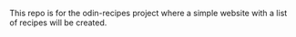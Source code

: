 This repo is for the odin-recipes project where a simple website with a list of recipes will be created.